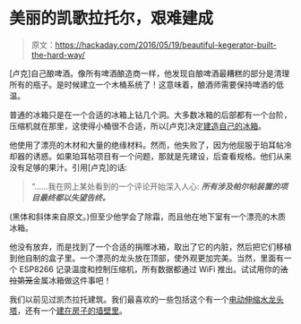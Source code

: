 # 美丽的凯歌拉托尔，艰难建成

> 原文：<https://hackaday.com/2016/05/19/beautiful-kegerator-built-the-hard-way/>

[卢克]自己酿啤酒。像所有啤酒酿造商一样，他发现自酿啤酒最糟糕的部分是清理所有的瓶子。是时候建立一个木桶系统了！这意味着，酿酒师需要保持啤酒的低温。

普通的冰箱只是在一个合适的冰箱上钻几个洞。大多数冰箱的后部都有一个台阶，压缩机就在那里，这使得小桶很不合适，所以[卢克]决定[建造自己的冰箱](https://lukecyca.com/2015/homemade-wooden-keg-fridge.html)。

他使用了漂亮的木材和大量的绝缘材料。然而，他失败了，因为他屈服于珀耳帖冷却器的诱惑。如果珀耳帖项目有一个问题，那就是先建设，后查看规格。他们从来没有足够的果汁。引用[卢克]的话:

> “……我在网上某处看到的一个评论开始深入人心: ***所有涉及帕尔帖装置的项目最终都以失望告终。***

(黑体和斜体来自原文。)但至少他学会了除霜，而且他在地下室有一个漂亮的木质冰箱。

他没有放弃，而是找到了一个合适的捐赠冰箱，取出了它的内脏，然后把它们移植到他自制的盒子里。一个漂亮的龙头放在顶部，使外观更加完美。当然，里面有一个 ESP8266 记录温度和控制压缩机，所有数据都通过 WiFi 推出。试试用你的~~法拉第笼~~金属冰箱做这件事吧！

我们以前见过凯杰拉托建筑。我们最喜欢的一些包括这个有一个[电动伸缩水龙头塔](http://hackaday.com/2014/09/08/end-table-kegerator-hides-the-tap-when-youre-not-looking/)，还有一个[建在房子的墙壁里](http://hackaday.com/2015/03/30/thar-be-beer-in-these-walls/)。
